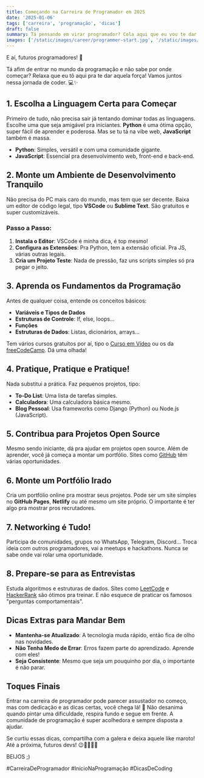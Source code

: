 ```yaml
---
title: Começando na Carreira de Programador em 2025
date: '2025-01-06'
tags: ['carreira', 'programação', 'dicas']
draft: false
summary: Tá pensando em virar programador? Cola aqui que eu vou te dar as dicas mais top pra começar nessa jornada!
images: ['/static/images/career/programmer-start.jpg', '/static/images/career/coding.jpg']
---
```


E aí, futuros programadores! 🎉

Tá afim de entrar no mundo da programação e não sabe por onde começar? Relaxa que eu tô aqui pra te dar aquela força! Vamos juntos nessa jornada de coder. 💻✨

## 1. **Escolha a Linguagem Certa para Começar**

Primeiro de tudo, não precisa sair já tentando dominar todas as linguagens. Escolhe uma que seja amigável pra iniciantes. **Python** é uma ótima opção, super fácil de aprender e poderosa. Mas se tu tá na vibe web, **JavaScript** também é massa.

- **Python**: Simples, versátil e com uma comunidade gigante.
- **JavaScript**: Essencial pra desenvolvimento web, front-end e back-end.

## 2. **Monte um Ambiente de Desenvolvimento Tranquilo**

Não precisa do PC mais caro do mundo, mas tem que ser decente. Baixa um editor de código legal, tipo **VSCode** ou **Sublime Text**. São gratuitos e super customizáveis.

### **Passo a Passo:**

1. **Instala o Editor**: VSCode é minha dica, é top mesmo!
2. **Configura as Extensões**: Pra Python, tem a extensão oficial. Pra JS, várias outras legais.
3. **Cria um Projeto Teste**: Nada de pressão, faz uns scripts simples só pra pegar o jeito.

## 3. **Aprenda os Fundamentos da Programação**

Antes de qualquer coisa, entende os conceitos básicos:

- **Variáveis e Tipos de Dados**
- **Estruturas de Controle**: If, else, loops...
- **Funções**
- **Estruturas de Dados**: Listas, dicionários, arrays...

Tem vários cursos gratuitos por aí, tipo o [Curso em Vídeo](https://www.cursoemvideo.com/) ou os da [freeCodeCamp](https://www.freecodecamp.org/). Dá uma olhada!

## 4. **Pratique, Pratique e Pratique!**

Nada substitui a prática. Faz pequenos projetos, tipo:

- **To-Do List**: Uma lista de tarefas simples.
- **Calculadora**: Uma calculadora básica mesmo.
- **Blog Pessoal**: Usa frameworks como Django (Python) ou Node.js (JavaScript).

## 5. **Contribua para Projetos Open Source**

Mesmo sendo iniciante, dá pra ajudar em projetos open source. Além de aprender, você já começa a montar um portfólio. Sites como [GitHub](https://github.com/) têm várias oportunidades.

## 6. **Monte um Portfólio Irado**

Cria um portfólio online pra mostrar seus projetos. Pode ser um site simples no **GitHub Pages**, **Netlify** ou até mesmo um site próprio. O importante é ter algo pra mostrar pros recrutadores.

## 7. **Networking é Tudo!**

Participa de comunidades, grupos no WhatsApp, Telegram, Discord... Troca ideia com outros programadores, vai a meetups e hackathons. Nunca se sabe onde vai rolar uma oportunidade.

## 8. **Prepare-se para as Entrevistas**

Estuda algoritmos e estruturas de dados. Sites como [LeetCode](https://leetcode.com/) e [HackerRank](https://www.hackerrank.com/) são ótimos pra treinar. E não esquece de praticar os famosos "perguntas comportamentais".

## **Dicas Extras para Mandar Bem**

- **Mantenha-se Atualizado**: A tecnologia muda rápido, então fica de olho nas novidades.
- **Não Tenha Medo de Errar**: Erros fazem parte do aprendizado. Aprende com eles!
- **Seja Consistente**: Mesmo que seja um pouquinho por dia, o importante é não parar.

## **Toques Finais**

Entrar na carreira de programador pode parecer assustador no começo, mas com dedicação e as dicas certas, você chega lá! 🚀 Não desanima quando pintar uma dificuldade, respira fundo e segue em frente. A comunidade de programação é super acolhedora e sempre disposta a ajudar.

Se curtiu essas dicas, compartilha com a galera e deixa aquele like maroto! Até a próxima, futuros devs! 😉👨‍💻👩‍💻

BEIJOS ;)

#CarreiraDeProgramador #InícioNaProgramação #DicasDeCoding
